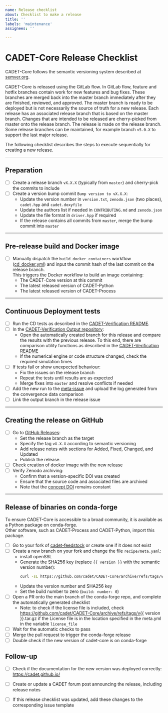 ```yaml
---
name: Release checklist
about: Checklist to make a release
title: ''
labels: 'maintenance'
assignees: ''

---
```


# CADET-Core Release Checklist

CADET-Core follows the semantic versioning system described at [semver.org](https://semver.org/).

CADET-Core is released using the GitLab flow. In GitLab flow, feature and hotfix branches contain work for new features and bug fixes. These branches are merged back into the master branch immediately after they are finished, reviewed, and approved. The master branch is ready to be deployed but is not necessarily the source of truth for a new release. Each release has an associated release branch that is based on the master branch. Changes that are intended to be released are cherry-picked from master onto the release branch. The release is made on the release branch. Some release branches can be maintained, for example branch `v5.0.X` to support the last major release.

The following checklist describes the steps to execute sequentially for creating a new release.

---

## Preparation

- [ ] Create a release branch `vX.X.X` (typically from `master`) and cherry-pick the commits to include
- [ ] Create a version bump commit `Bump version to vX.X.X`:
  - Update the version number in `version.txt`, `zenodo.json` (two places), `cadet.hpp` and `cadet.doxyfile`
  - Update the authors list if needed in `CONTRIBUTING.md` and `zenodo.json`
  - Update the file format in `driver.hpp` if required
  - If the release contains all commits from `master`, merge the bump commit into `master`

---

## Pre-release build and Docker image

- [ ] Manually dispatch the `build_docker_containers` workflow ([cd_docker.yml](https://github.com/cadet/CADET-Core/blob/master/.github/workflows/cd_docker.yml)) and input the commit hash of the last commit on the release branch.  
  This triggers the Docker workflow to build an image containing:
  - The CADET-Core version at this commit
  - The latest released version of CADET-Python
  - The latest released version of CADET-Process

---

## Continuous Deployment tests

- [ ] Run the CD tests as described in the [CADET-Verification README](https://github.com/cadet/CADET-Verification).
- [ ] In the [CADET-Verification Output repository](https://github.com/cadet/CADET-Verification-Output):
  - Open the automatically created branch for this release and compare the results with the previous release. To this end, there are comparison utility functions as described in the [CADET-Verification README](https://github.com/cadet/CADET-Verification)
  - If the numerical engine or code structure changed, check the required simulation times
- [ ] If tests fail or show unexpected behaviour:
  - Fix the issues on the release branch
  - Repeat the tests until results are as expected
  - Merge fixes into `master` and resolve conflicts if needed
- [ ] Add the new run to the [meta-issue](https://github.com/cadet/CADET-Verification-Output/issues/1) and upload the log generated from the convergence data comparison
- [ ] Link the output branch in the release issue

---

## Creating the release on GitHub

- [ ] Go to [GitHub Releases](https://github.com/cadet/CADET-Core/releases/new):
  - Set the release branch as the target
  - Specify the tag `vX.X.X` according to semantic versioning
  - Add release notes with sections for Added, Fixed, Changed, and Updated
  - Publish the release.
- [ ] Check creation of docker image with the new release
- [ ] Verify Zenodo archiving:
  - Confirm that a version-specific DOI was created
  - Ensure that the source code and associated files are archived
  - Note that the [concept DOI](https://doi.org/10.5281/zenodo.8179015) remains constant

---

## Release of binaries on conda-forge

To ensure CADET-Core is accessible to a broad community, it is available as a Python package on conda-forge.  
Other software, such as CADET-Process and CADET-Python, import this package.

- [ ] Go to your fork of [cadet-feedstock](https://github.com/conda-forge/cadet-feedstock) or create one if it does not exist
- [ ] Create a new branch on your fork and change the file `recipe/meta.yaml`:
  - install openSSL
  - Generate the SHA256 key (replace `{{ version }}` with the semantic version number):  
    ```bash
    curl -sL https://github.com/cadet/CADET-Core/archive/refs/tags/v{{ version }}.tar.gz | openssl sha256
    ```
  - Update the version number and SHA256 key
  - Set the build number to zero (`build: number: 0`)
- [ ] Open a PR onto the main branch of the conda-forge repo, and complete the automatically generated checklist
  - Note: to check if the license file is included, check https://github.com/cadet/CADET-Core/archive/refs/tags/v{{ version }}.tar.gz if the License file is in the location specified in the meta.yml in the variable `license_file`
- [ ] Wait for the automatic checks to pass
- [ ] Merge the pull request to trigger the conda-forge release
- [ ] Double check if the new version of cadet-core is on conda-forge

## Follow-up
- [ ] Check if the documentation for the new version was deployed correctly: https://cadet.github.io/
- [ ] Create or update a CADET forum post announcing the release, including release notes
- [ ] If this release checklist was updated, add these changes to the corresponding issue template

